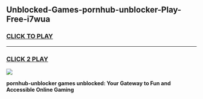 
## Unblocked-Games-pornhub-unblocker-Play-Free-i7wua
<h3>
<a href="https://premium76.site?title=pornhub-unblocker&ref=23A">CLICK TO PLAY</a></h3>
<hr>

<h3>
<a href="https://premium76.site?title=pornhub-unblocker&ref=23A">CLICK 2 PLAY</a>
  
</h3>

<a href="https://premium76.site?title=pornhub-unblocker&ref=23A"><img src="https://clearcache.store/games.png"></a>


**pornhub-unblocker games unblocked: Your Gateway to Fun and Accessible Online Gaming**
